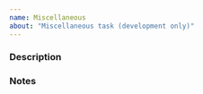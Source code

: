 ```yaml
---
name: Miscellaneous
about: "Miscellaneous task (development only)"
---
```


### Description

<!-- ✍️ A clear and concise description of the task. -->

### Notes

<!-- ✍️ Any detail, screenshots, links... -->
